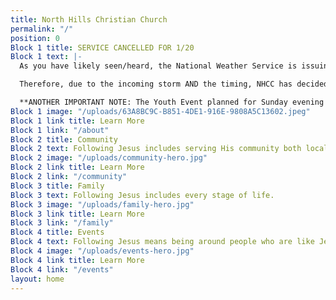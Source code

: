 ```yaml
---
title: North Hills Christian Church
permalink: "/"
position: 0
Block 1 title: SERVICE CANCELLED FOR 1/20
Block 1 text: |-
  As you have likely seen/heard, the National Weather Service is issuing a Winter Storm Watch for this weekend. It will likely involve combinations of freezing rain, ice, and substantial snowfall.

  Therefore, due to the incoming storm AND the timing, NHCC has decided to CANCEL CHURCH SERVICE THIS Sunday morning, January 20, 2019. We believe it is in the best interest of the church community to consider the potential safety risks incurred by having a service. This early decision gives us ample time to communicate and prevent anyone from making an unnecessary trip, but it also helps to ease the burden of the ongoing renovations, as some of our contractors will be taking care of moving the pews for us.

  **ANOTHER IMPORTANT NOTE: The Youth Event planned for Sunday evening WILL still happen. We will notify individuals by email of there is a change.**
Block 1 image: "/uploads/63A8BC9C-B851-4DE1-916E-9808A5C13602.jpeg"
Block 1 link title: Learn More
Block 1 link: "/about"
Block 2 title: Community
Block 2 text: Following Jesus includes serving His community both locally and globally.
Block 2 image: "/uploads/community-hero.jpg"
Block 2 link title: Learn More
Block 2 link: "/community"
Block 3 title: Family
Block 3 text: Following Jesus includes every stage of life.
Block 3 image: "/uploads/family-hero.jpg"
Block 3 link title: Learn More
Block 3 link: "/family"
Block 4 title: Events
Block 4 text: Following Jesus means being around people who are like Jesus.
Block 4 image: "/uploads/events-hero.jpg"
Block 4 link title: Learn More
Block 4 link: "/events"
layout: home
---
```


